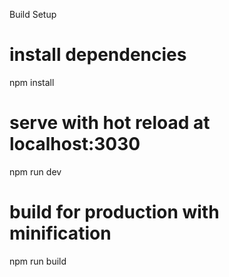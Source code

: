 Build Setup

# install dependencies
npm install

# serve with hot reload at localhost:3030
npm run dev

# build for production with minification
npm run build
